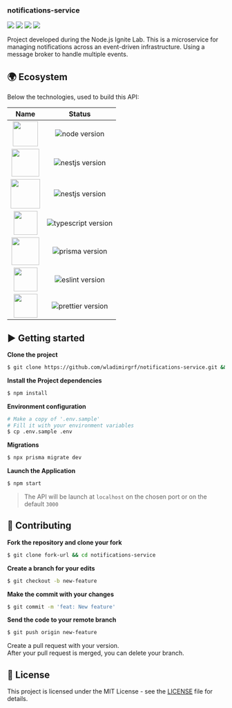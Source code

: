 ### notifications-service

[![](https://img.shields.io/github/repo-size/wladimirgrf/notifications-service?color=%23FFB000&labelColor=000000)]()
[![](https://img.shields.io/github/last-commit/wladimirgrf/notifications-service?color=%23FFB000&labelColor=000000)](https://github.com/wladimirgrf/certification/commits/master)
[![](https://img.shields.io/github/issues/wladimirgrf/notifications-service?color=%23FFB000&labelColor=000000)](https://github.com/wladimirgrf/certification/issues)
[![](https://img.shields.io/github/license/wladimirgrf/notifications-service?color=%23FFB000&labelColor=000000)]()

Project developed during the Node.js Ignite Lab. This is a microservice for managing notifications across an event-driven infrastructure. Using a message broker to handle multiple events.

## 🌍 Ecosystem

Below the technologies, used to build this API:

|                      Name                                   |                         Status                          |
|:-----------------------------------------------------------:|:-------------------------------------------------------:|
|<img height="58" src="https://cdn.worldvectorlogo.com/logos/nodejs-1.svg"> | <img alt="node version" src="https://img.shields.io/badge/nodejs-v16.15-blue?color=%23FFB000&labelColor=000000"> |
|<img height="64" src="https://cdn.worldvectorlogo.com/logos/nestjs.svg"> | <img alt="nestjs version" src="https://img.shields.io/badge/nestjs-v8.0-blue?color=%23FFB000&labelColor=000000">|
|<img height="68" src="https://cdn.worldvectorlogo.com/logos/kafka.svg"> | <img alt="nestjs version" src="https://img.shields.io/badge/kafka-v2.2-blue?color=%23FFB000&labelColor=000000">|
|<img height="55" src="https://cdn.worldvectorlogo.com/logos/typescript.svg"> | <img alt="typescript version" src="https://img.shields.io/badge/typescript-v4.3-blue?color=%23FFB000&labelColor=000000"> |
|<img height="64" src="https://cdn.worldvectorlogo.com/logos/prisma-4.svg"> | <img alt="prisma version" src="https://img.shields.io/badge/prisma-v4.7-blue?color=%23FFB000&labelColor=000000"> |
|<img height="55" src="https://cdn.worldvectorlogo.com/logos/eslint-1.svg"> | <img alt="eslint version" src="https://img.shields.io/badge/eslint-v8.0-blue?color=%23FFB000&labelColor=000000"> |
|<img height="55" src="https://cdn.worldvectorlogo.com/logos/prettier-2.svg"> | <img alt="prettier version" src="https://img.shields.io/badge/prettier-v2.3-blue?color=%23FFB000&labelColor=000000"> |

## ▶️ Getting started

**Clone the project**
```bash
$ git clone https://github.com/wladimirgrf/notifications-service.git && cd notifications-service
```

**Install the Project dependencies**
```bash
$ npm install
```

**Environment configuration**
```bash
# Make a copy of '.env.sample'
# Fill it with your environment variables
$ cp .env.sample .env
```

**Migrations**
```bash
$ npx prisma migrate dev
```

**Launch the Application**
```bash
$ npm start
```

>The API will be launch at `localhost` on the chosen port or on the default `3000`<br>


## 🤝 Contributing

**Fork the repository and clone your fork**

```bash
$ git clone fork-url && cd notifications-service
```

**Create a branch for your edits**
```bash
$ git checkout -b new-feature
```

**Make the commit with your changes**
```bash
$ git commit -m 'feat: New feature'
```

**Send the code to your remote branch**
```bash
$ git push origin new-feature
```

Create a pull request with your version. <br>
After your pull request is merged, you can delete your branch.


## 📝 License

This project is licensed under the MIT License - see the [LICENSE](LICENSE) file for details.

